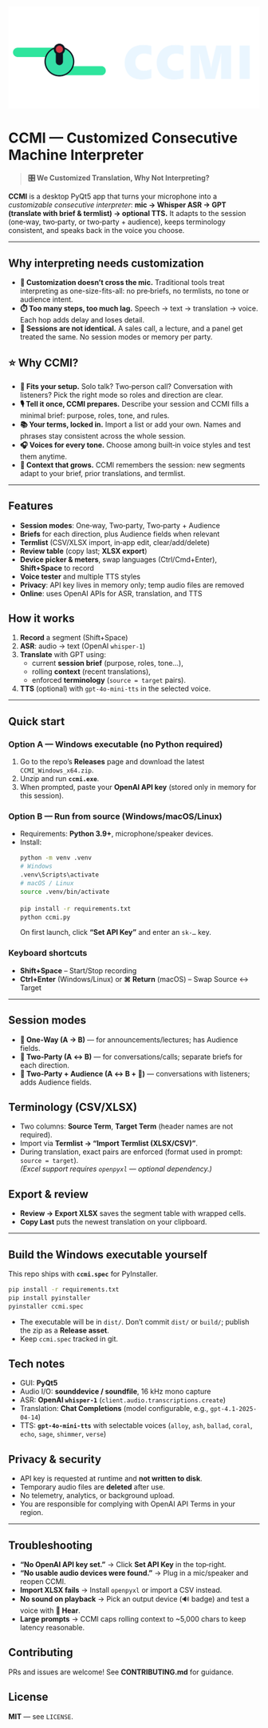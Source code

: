 ![CCMI](ccmi_logo.png)


# CCMI — Customized Consecutive Machine Interpreter

> **🎛️ We Customized Translation, Why Not Interpreting?**

**CCMI** is a desktop PyQt5 app that turns your microphone into a *customizable consecutive interpreter*:
**mic → Whisper ASR → GPT (translate with brief & termlist) → optional TTS.**
It adapts to the session (one‑way, two‑party, or two‑party + audience), keeps terminology consistent, and speaks back in the voice you choose.

---

## Why interpreting needs customization

- **🧵 Customization doesn’t cross the mic.**
  Traditional tools treat interpreting as one-size-fits-all: no pre‑briefs, no termlists, no tone or audience intent.
- **⏱️ Too many steps, too much lag.**
  Speech → text → translation → voice. Each hop adds delay and loses detail.
- **🧩 Sessions are not identical.**
  A sales call, a lecture, and a panel get treated the same. No session modes or memory per party.

## ⭐ Why CCMI?
- **🧭 Fits your setup.**
  Solo talk? Two‑person call? Conversation with listeners? Pick the right mode so roles and direction are clear.
- **🎙️ Tell it once, CCMI prepares.**
  Describe your session and CCMI fills a minimal brief: purpose, roles, tone, and rules.
- **📚 Your terms, locked in.**
  Import a list or add your own. Names and phrases stay consistent across the whole session.
- **🎧 Voices for every tone.**
  Choose among built‑in voice styles and test them anytime.
- **🧠 Context that grows.**
  CCMI remembers the session: new segments adapt to your brief, prior translations, and termlist.

---

## Features
- **Session modes**: One‑way, Two‑party, Two‑party + Audience
- **Briefs** for each direction, plus Audience fields when relevant
- **Termlist** (CSV/XLSX import, in‑app edit, clear/add/delete)
- **Review table** (copy last; **XLSX export**)
- **Device picker & meters**, swap languages (Ctrl/Cmd+Enter), **Shift+Space** to record
- **Voice tester** and multiple TTS styles
- **Privacy**: API key lives in memory only; temp audio files are removed
- **Online**: uses OpenAI APIs for ASR, translation, and TTS

## How it works
1. **Record** a segment (Shift+Space)
2. **ASR**: audio → text (OpenAI `whisper-1`)
3. **Translate** with GPT using:
   - current **session brief** (purpose, roles, tone…),
   - rolling **context** (recent translations),
   - enforced **terminology** (`source = target` pairs).
4. **TTS** (optional) with `gpt-4o-mini-tts` in the selected voice.

---

## Quick start

### Option A — Windows executable (no Python required)
1. Go to the repo’s **Releases** page and download the latest `CCMI_Windows_x64.zip`.
2. Unzip and run **`ccmi.exe`**.
3. When prompted, paste your **OpenAI API key** (stored only in memory for this session).

### Option B — Run from source (Windows/macOS/Linux)
- Requirements: **Python 3.9+**, microphone/speaker devices.
- Install:
  ```bash
  python -m venv .venv
  # Windows
  .venv\Scripts\activate
  # macOS / Linux
  source .venv/bin/activate

  pip install -r requirements.txt
  python ccmi.py
  ```
  On first launch, click **“Set API Key”** and enter an `sk-…` key.

### Keyboard shortcuts
- **Shift+Space** – Start/Stop recording
- **Ctrl+Enter** (Windows/Linux) or **⌘ Return** (macOS) – Swap Source ↔ Target

---

## Session modes
- **🎯 One‑Way (A → B)** — for announcements/lectures; has Audience fields.
- **🤝 Two‑Party (A ↔ B)** — for conversations/calls; separate briefs for each direction.
- **🎤 Two‑Party + Audience (A ↔ B + 👥)** — conversations with listeners; adds Audience fields.

## Terminology (CSV/XLSX)
- Two columns: **Source Term**, **Target Term** (header names are not required).
- Import via **Termlist → “Import Termlist (XLSX/CSV)”**.
- During translation, exact pairs are enforced (format used in prompt: `source = target`).  
  *(Excel support requires `openpyxl` — optional dependency.)*

## Export & review
- **Review → Export XLSX** saves the segment table with wrapped cells.
- **Copy Last** puts the newest translation on your clipboard.

---

## Build the Windows executable yourself
This repo ships with **`ccmi.spec`** for PyInstaller.

```bash
pip install -r requirements.txt
pip install pyinstaller
pyinstaller ccmi.spec
```

- The executable will be in `dist/`. Don’t commit `dist/` or `build/`; publish the zip as a **Release asset**.
- Keep `ccmi.spec` tracked in git.

## Tech notes
- GUI: **PyQt5**
- Audio I/O: **sounddevice / soundfile**, 16 kHz mono capture
- ASR: **OpenAI `whisper-1`** (`client.audio.transcriptions.create`)
- Translation: **Chat Completions** (model configurable, e.g., `gpt-4.1-2025-04-14`)
- TTS: **`gpt-4o-mini-tts`** with selectable voices (`alloy`, `ash`, `ballad`, `coral`, `echo`, `sage`, `shimmer`, `verse`)

## Privacy & security
- API key is requested at runtime and **not written to disk**.
- Temporary audio files are **deleted** after use.
- No telemetry, analytics, or background upload.
- You are responsible for complying with OpenAI API Terms in your region.

---

## Troubleshooting
- **“No OpenAI API key set.”** → Click **Set API Key** in the top‑right.
- **“No usable audio devices were found.”** → Plug in a mic/speaker and reopen CCMI.
- **Import XLSX fails** → Install `openpyxl` or import a CSV instead.
- **No sound on playback** → Pick an output device (🔊 badge) and test a voice with **🧪 Hear**.
- **Large prompts** → CCMI caps rolling context to ~5,000 chars to keep latency reasonable.

## Contributing
PRs and issues are welcome! See **CONTRIBUTING.md** for guidance.

## License
**MIT** — see `LICENSE`.
